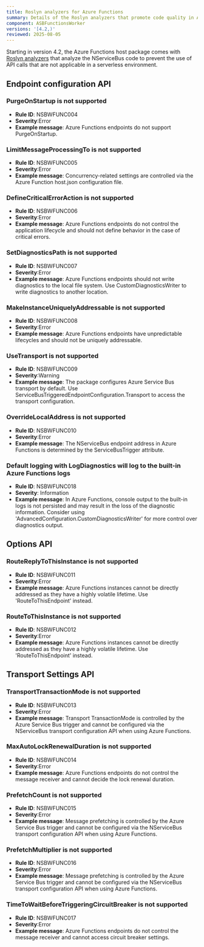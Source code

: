 ```yaml
---
title: Roslyn analyzers for Azure Functions
summary: Details of the Roslyn analyzers that promote code quality in Azure Functions.
component: ASBFunctionsWorker
versions: '[4.2,)'
reviewed: 2025-08-05
---
```


Starting in version 4.2, the Azure Functions host package comes with [Roslyn analyzers](https://docs.microsoft.com/en-us/visualstudio/code-quality/roslyn-analyzers-overview) that analyze the NServiceBus code to prevent the use of API calls that are not applicable in a serverless environment.

## Endpoint configuration API

### PurgeOnStartup is not supported

* **Rule ID**: NSBWFUNC004
* **Severity**:Error
* **Example message**: Azure Functions endpoints do not support PurgeOnStartup.

### LimitMessageProcessingTo is not supported

* **Rule ID**: NSBWFUNC005
* **Severity**:Error
* **Example message**: Concurrency-related settings are controlled via the Azure Function host.json configuration file.

### DefineCriticalErrorAction is not supported

* **Rule ID**: NSBWFUNC006
* **Severity**:Error
* **Example message**: Azure Functions endpoints do not control the application lifecycle and should not define behavior in the case of critical errors.

### SetDiagnosticsPath is not supported

* **Rule ID**: NSBWFUNC007
* **Severity**:Error
* **Example message**: Azure Functions endpoints should not write diagnostics to the local file system. Use CustomDiagnosticsWriter to write diagnostics to another location.

### MakeInstanceUniquelyAddressable is not supported

* **Rule ID**: NSBWFUNC008
* **Severity**:Error
* **Example message**: Azure Functions endpoints have unpredictable lifecycles and should not be uniquely addressable.

### UseTransport is not supported

* **Rule ID**: NSBWFUNC009
* **Severity**:Warning
* **Example message**: The package configures Azure Service Bus transport by default. Use ServiceBusTriggeredEndpointConfiguration.Transport to access the transport configuration.

### OverrideLocalAddress is not supported

* **Rule ID**: NSBWFUNC010
* **Severity**:Error
* **Example message**: The NServiceBus endpoint address in Azure Functions is determined by the ServiceBusTrigger attribute.

### Default logging with LogDiagnostics will log to the built-in Azure Functions logs

* **Rule ID**: NSBWFUNC018
* **Severity**: Information
* **Example message**: In Azure Functions, console output to the built-in logs is not persisted and may result in the loss of the diagnostic information. Consider using 'AdvancedConfiguration.CustomDiagnosticsWriter' for more control over diagnostics output.

## Options API

### RouteReplyToThisInstance is not supported

* **Rule ID**: NSBWFUNC011
* **Severity**:Error
* **Example message**: Azure Functions instances cannot be directly addressed as they have a highly volatile lifetime. Use 'RouteToThisEndpoint' instead.

### RouteToThisInstance is not supported

* **Rule ID**: NSBWFUNC012
* **Severity**:Error
* **Example message**: Azure Functions instances cannot be directly addressed as they have a highly volatile lifetime. Use 'RouteToThisEndpoint' instead.

## Transport Settings API

### TransportTransactionMode is not supported

* **Rule ID**: NSBWFUNC013
* **Severity**:Error
* **Example message**: Transport TransactionMode is controlled by the Azure Service Bus trigger and cannot be configured via the NServiceBus transport configuration API when using Azure Functions.

### MaxAutoLockRenewalDuration is not supported

* **Rule ID**: NSBWFUNC014
* **Severity**:Error
* **Example message**: Azure Functions endpoints do not control the message receiver and cannot decide the lock renewal duration.

### PrefetchCount is not supported

* **Rule ID**: NSBWFUNC015
* **Severity**:Error
* **Example message**: Message prefetching is controlled by the Azure Service Bus trigger and cannot be configured via the NServiceBus transport configuration API when using Azure Functions.

### PrefetchMultiplier is not supported

* **Rule ID**: NSBWFUNC016
* **Severity**:Error
* **Example message**: Message prefetching is controlled by the Azure Service Bus trigger and cannot be configured via the NServiceBus transport configuration API when using Azure Functions.

### TimeToWaitBeforeTriggeringCircuitBreaker is not supported

* **Rule ID**: NSBWFUNC017
* **Severity**:Error
* **Example message**: Azure Functions endpoints do not control the message receiver and cannot access circuit breaker settings.
